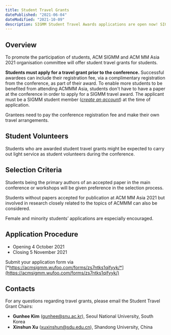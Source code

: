```yaml
---
title: Student Travel Grants
datePublished: "2021-06-04"
dateModified: "2021-10-09"
description: SIGMM Student Travel Awards applications are open now! SIGMM is sponsoring Student Travel Awards for ACMMM Asia 2021 to allow attendees to avail of financial support to participate in this event. To enable more students to be benefited from attending ACMMM Asia, students don't have to have a paper at the conference to apply for a SIGMM travel award. Applications are opening from Oct 4, 2021, to Nov 5, 2021. 
---
```


## Overview

To promote the participation of students, ACM SIGMM and ACM MM Asia 2021 organisation committee will offer student travel grants for students.

<!-- The **Student Travel Grants** is meant to support the personal attendance of one student at the PhD School (to Shen Zhen or Gold Coast).  -->
<!-- **The applicant must be a SIGMM student member ([*create an account*](https://services.acm.org/public/qj/login_gensigqj.cfm?rdr=&promo=QJSIG&offering=044&form_type=SIG)) at the time of application.** -->

**Students must apply for a travel grant prior to the conference.** Successful awardees can include their registration fee, via a complimentary registration from the conference, as part of their award. To enable more students to be benefited from attending ACMMM Asia, students don't have to have a paper at the conference in order to apply for a SIGMM travel award. The applicant must be a SIGMM student member 
([*create an account*](https://services.acm.org/public/qj/login_gensigqj.cfm?rdr=&promo=QJSIG&offering=044&form_type=SIG)) at the time of application.

Grantees need to pay the conference registration fee and make their own travel arrangements.


## Student Volunteers

Students who are awarded student travel grants might be expected to carry out light service as student volunteers during the conference.


## Selection Criteria
Students being the primary authors of an accepted paper in the main conference or workshops will be given preference in the selection process. 

Students without papers accepted for publication at ACM MM Asia 2021 but involved in research closely related to the topics of ACMMM can also be considered. 

Female and minority students’ applications are especially encouraged.

## Application Procedure
<!-- The application form could be found [*here*](https://acmsigmm.wufoo.com/forms/sigmm-student-travel-application-form/). -->

- Opening 4 October 2021
- Closing 5 November 2021

Submit your application form via [*https://acmsigmm.wufoo.com/forms/zs7ntks1qifyyk/*](https://acmsigmm.wufoo.com/forms/zs7ntks1qifyyk/)


## Contacts
For any questions regarding travel grants, please email the Student Travel Grant Chairs: 

- **Gunhee Kim** ([gunhee@snu.ac.kr](mailto:gunhee@snu.ac.kr)), Seoul National University, South Korea 
- **Xinshun Xu** ([xuxinshun@sdu.edu.cn](mailto:xuxinshun@sdu.edu.cn)), Shandong University, China

